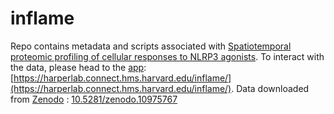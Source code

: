 # inflame

Repo contains metadata and scripts associated with [Spatiotemporal proteomic profiling of cellular responses to NLRP3 agonists](https://harperlab.pubpub.org/pub/k4d7di7n/draft?access=7yzgwgnf). To interact with the data, please head to the [app](https://harperlab.connect.hms.harvard.edu/inflame/): [https://harperlab.connect.hms.harvard.edu/inflame/](https://harperlab.connect.hms.harvard.edu/inflame/). Data downloaded from [Zenodo](https://doi.org/10.5281/zenodo.10975767) : [10.5281/zenodo.10975767](https://doi.org/10.5281/zenodo.10975767)

